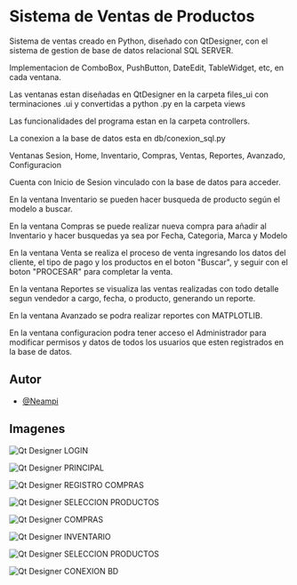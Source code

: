 
# Sistema de Ventas de Productos

Sistema de ventas creado en Python, diseñado con QtDesigner, con el sistema de gestion de base de datos relacional SQL SERVER.

Implementacion de ComboBox, PushButton, DateEdit, TableWidget, etc, en cada ventana.

Las ventanas estan diseñadas en QtDesigner en la carpeta files_ui con terminaciones .ui y convertidas a python .py en la carpeta views

Las funcionalidades del programa estan en la carpeta controllers.

La conexion a la base de datos esta en db/conexion_sql.py

Ventanas Sesion, Home, Inventario, Compras, Ventas, Reportes, Avanzado, Configuracion

Cuenta con Inicio de Sesion vinculado con la base de datos para acceder.

En la ventana Inventario se pueden hacer busqueda de producto según el modelo a buscar.

En la ventana Compras se puede realizar nueva compra para añadir al Inventario y hacer busquedas ya sea por Fecha, Categoria, Marca y Modelo

En la ventana Venta se realiza el proceso de venta ingresando los datos del cliente, el tipo de pago y los productos en el boton "Buscar", y seguir con el boton "PROCESAR" para completar la venta.

En la ventana Reportes se visualiza las ventas realizadas con todo detalle segun vendedor a cargo, fecha, o producto, generando un reporte.

En la ventana Avanzado se podra realizar reportes con MATPLOTLIB.

En la ventana configuracion podra tener acceso el Administrador para modificar permisos y datos de todos los usuarios que esten registrados en la base de datos.








## Autor

- [@Neampi](https://github.com/Neampi)


## Imagenes

![Qt Designer LOGIN](https://previews.dropbox.com/p/thumb/AB0YV1rtHR689rpZJeg5K4wwy33vyegKVCRW_otQLXfh7XIpZt0FWKwU5rde_0YTi3q6cWkbq95E83zaDzP7JPwiI9DOu_DjGPFkGLx5lauh7INvPmn-DTR2GEoPNCVLnvD4JIwyfewL4bE4yYtqruS6AW1NfZTFJ_USi1ewnA1QTdCM-1juixGY64CGmAr8dh_zemO-ttisdnrk37me04dU27KGOOuelrdn16cArecES-rfj8Ww-psbqyHZky6LQpC-ISV2ZA_YbqRPb-zcEDCCO5xPaAOgV0alKvStghO6lqSshlvVyfexAoTTfaR_Ncb1Sjvu0mgsTfR-tKijMbff_4iOcDD9QR8GFWOwnAvU-NbbXMiLwkmVSfZs5jD17kA/p.png)


![Qt Designer PRINCIPAL](https://previews.dropbox.com/p/thumb/AB0r-nhGtPuiBuDaSKXMFFTDUUzBegTLYnxCdl0wyoyDpe_8X-OdzapCgXkCyUHhrw3hHMta-aJxjnW192MAGQUynUUNerYRl27fj1BeAcMqmIbopvp8RYspZcY7GtzyY8ucA_Xh2JPxlqyek2_41-u8h92Nwt5G8SpyfgKXU04EokS7gPKLvecTNQjQbLhtC3CS9us7a-s2NNtdog-_jGODiqBKaq-kmTKg4dUSk2A2q9gccPjj1dtWgYnThNwApvpb82vEHXAFdmrWuhNxKVeKUjYSi_7JwXPaOPKFhjifUwK3h7PjDI8j25s7Ok-hIAycpvi5U1hzTHqSNyJ7qCcwPLhcTAQuPmujWuU52Ks64OQt5IbH6i1wZYa_uWBT0fI/p.png)


![Qt Designer REGISTRO COMPRAS](https://previews.dropbox.com/p/thumb/AB2y63WbmqpZvb5L29E3TDIO-QDmgjWhsSFFtq9NLM54cvnofa8qCFtTxjx5AwiL6cblofL7jntEADb6vGZz0AiegyDMMpBtZpxi4-MbLtx56psH6fy1NOMkVNHBWWa4PY0vMLJyVxHAr0b58yyGZle1mHPDTZh-bQhIztCbY_Zsh0uMa2GUIzdUp44wrKYD2AEpsOGd6FfnnIXgrjwwjbnEQG65UD3ZnwMeJohL_kjw8bdZzDrVHtWdg_pkvuMTmcbOLYvv1m_OLwQBn424Y6r8B2vjY5uOZkkvU_YA6FN7wobhwmbqRAIt1HFXhR7TgPAuKzZKn5ejY5e76K845LRe3dS2w5XXwhA4yEybiRJIOLHYO4EOL5T0NIXfhRVIbpE/p.png)

![Qt Designer SELECCION PRODUCTOS](https://previews.dropbox.com/p/thumb/AB2oIPUbbvi8GZVXC4ucfnZM6eOh6IovAI8gRjwVXMhTwoDcqEO5TUqYkF885wT0ensyGGa_AderAYcbUoSbQ7FzKtst8sMsDItbi6pa29G661EGn1D-02Ph3vZC19hpVkJWq_UGCVMBETKV_3CRRZ6ZyiIp1G9bKHa7ZVemFpomllO60FQazT6ygAqX1I4zLncLF0BKKjYkkZkjnN_JXWIYvV5ZLNbpxmQrdjprQhem_jI1IPgmwIT1sSJnwfq4IZUJ0IFvi9nf1o25_MxdqC_zlD7fCVxDUgIvZmTdoVoad203N68yhXcnU2lnc2awbFlev52tkE0P03OG33cI-FOnEGm8DD7zAmNtadDC3EwelVJBibK6_yUb4hDTDz2o84E/p.png)

![Qt Designer COMPRAS](https://previews.dropbox.com/p/thumb/AB1kdV4AyOLlqFjONrNJO_ka_WGtjGy3Hwrb0f3LYsileukrrxPjVOOldKfUETis2fCNJptKl20oyHDoPWEv5KTDgECmC5NFYV88sP4cqiRgYc6EeQI2InP_p_G4xZRgTP0MX2zrd-y3iNWSvErO2YW3bkrxhdLZjEZLksFZ0CZjSSkuUG_GcbgzPEx7RsYaEZD916CQDIQMtdnKGEyH4dujX3ZRDyyguZoN5FqNKR_ZloBcHYFv1XH1q6FbkEgnZjI9SSoNoEt9njTTuGae2KIiHwIVkY7TfWh0N-hbNGLMK2BZPrwWKcfvMUBpqhS2uGmxAIKYqK0Q9LNhPcsEzoMZbtjU9QsKos5YBe75bqX5AHWdMGnRTo11UvYIRdwE3wA/p.png)

![Qt Designer INVENTARIO](https://previews.dropbox.com/p/thumb/AB3ciOTSeTTGH5XhWXbkEij-ffaOQDTQKCO7B4fjLaKn0X_aQ59c9-Vlp9zx7O8mja3YeQ2MgUDiua-0tPhrgApxL6ccaxCQ7bmSgi_rAiMewuiev0GSAxQn8ktUHQ5sLER2CA8ReQpqw-R00xZRzbS7Y6F76In8CG7R84PvZwZ0UpH_Eo5b3Ad2xi1qQfzTpykjAOzC4EdB3YYt62o6jBTh7pqMm3gq7Pl8j8YFHXQFQi6pVFcVYkZApbVsOl0sN_31hgV9HVycvh34z4xoo6KXsydw8APQFmNoKQomqFt0r8edW74_1rn9fk_GPP111MjkPlnBIG7nfMpYJW_Td5G-5Rj0Mn-6hfT6ppUtVKS4YpnvzJGzGoYliegHXUOKiNg/p.png)

![Qt Designer SELECCION PRODUCTOS](https://previews.dropbox.com/p/thumb/AB0EUQpNZdIjDdTYh_lq2TC1ZJMwTdDAs5OEF8YK2NZ4z6Lh9xAX4nDL2bpCquI0D1AoyEDWODSYywcbfw10ZFG33pttAhWrMrpfSf-f0mle7BwPf7bD02iFX0CGIOP9NBusMBqtQifoz_fLhCLwf-uThpO7EiywgcNBjNbKDXU50zOp6MIOhcrHylmDU7USfXCHKzyYv3Ls6OgyEz7EKsdFCNSUCqEQpAwZyQARWBSwvYYaS4YOOXvIrHB2wGCvVPJQN539Y33njOy59pv78chpAeuqQueFxuGF8mDVYV7vrEYK6ay7TsmkeGRH-sXZ6f_TFmG1sL_vOZ2gbMw7j6AyMm3hfLXMNzh6nfkf7ITHYWgvDZl8zmvGVcW-dCKWEkc/p.png)

![Qt Designer CONEXION BD](https://previews.dropbox.com/p/thumb/AB3s9BiC9273iADoxMCkVJ1ZHXTy6dtx9-rT-ofe0u6sevoU8py1L7WRwBO9wsqTCM5BixBCARwRw15R1O5LHlxHNAUbPs93E6dK0_XIMbJVgpUF7gX86IAZf1J70XbmASiQLtOPKil80KrkXTEM0OSFDJBvkBBu5ZL2XCYFP6xlnhJz03msQ7z3UFIW7xAgRqVx0274i7Eh8r19IYk5wYrd53XP6gfnU2oB-6dvhCECcZ13ZPfwILZUimoD4gRSKhR87Rq7fj4X0qDEX0iQ_F-G86F7xAznJylJQ878ONK8MY7JWtwownHhojRWDJLvy1LV7-BouFngUZwLveizSiqZkczRrV2nUAkauFhav7Gh9pPU6yTW78AZzwSu_4xBt6o/p.png)